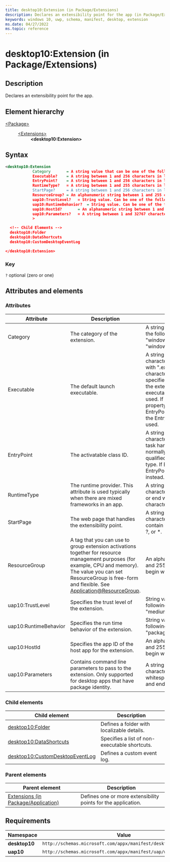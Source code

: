 ```yaml
---
title: desktop10:Extension (in Package/Extensions)
description: Declares an extensibility point for the app (in Package/Extensions; desktop10:Extension).
keywords: windows 10, uwp, schema, manifest, desktop, extension
ms.date: 04/27/2022
ms.topic: reference
---
```


# desktop10:Extension (in Package/Extensions)

## Description

Declares an extensibility point for the app.

## Element hierarchy

<dl>
<dt><a href="element-package.md">&lt;Package&gt;</a></dt>
<dd>
<dl>
<dt><a href="element-extensions.md">&lt;Extensions&gt;</a></dt>
<dd><strong>&lt;desktop10:Extension&gt;</strong></dd>
</dl>
</dd>
</dl>

## Syntax

```xml
<desktop10:Extension
            Category       = A string value that can be one of the following: "windows.Folder", "windows.DataShortcuts", "windows.CustomDesktopEventLog"
            Executable?    = A string between 1 and 256 characters in length that must end with ".exe" and cannot contain these characters: <, >, :, ", \|, ?, or *. It specifies the default executable for the extension. If specified, the EntryPoint property is also used.
            EntryPoint?    = A string between 1 and 256 characters in length, representing the  task handling the extension. This is normally the fully namespace-qualified name of a Windows Runtime type.
            RuntimeType?   = A string between 1 and 255 characters in length that cannot start or end with a period or contain these characters: <, >, :, ", /, \, |, ?, or *.
            StartPage?     = A string between 1 and 256 characters in length that cannot contain these characters: <, >, :, ", |, ?, or *.
            ResourceGroup? = An alphanumeric string between 1 and 255 characters in length. Must begin with an alphabetic character.
            uap10:TrustLevel?   = String value. Can be one of the following: "appContainer", "mediumIL".
            uap10:RuntimeBehavior?  = String value. Can be one of the following: "windowsApp", "packagedClassicApp", "win32App".
            uap10:HostId?       = An alphanumeric string between 1 and 255 characters in length. Must begin with an alphabetic character.
            uap10:Parameters?   = A string between 1 and 32767 characters in length with a non-whitespace character at its beginning and end.
            >

  <!-- Child Elements -->
  desktop10:Folder
  desktop10:DataShortcuts
  desktop10:CustomDesktopEventLog

</desktop10:Extension>
```

### Key
`?` optional (zero or one)

## Attributes and elements

### Attributes

| Attribute | Description | Data type | Required |
|-----------|-------------|-----------|----------|
| Category | The category of the extension. | A string value that can be any one of the following: "windows.Folder", "windows.DataShortcuts", or "windows.CustomDesktopEventLogs" | Yes |
| Executable | The default launch executable. | A string between 1 and 256 characters in length that must end with ".exe" and cannot contain these characters: &lt:, &gt;, :, ", &#124;, ?, or *. It specifies the default executable for the extension. If not specified, the executable defined for the app is used.  If specified, the EntryPoint property is also used. If that EntryPoint property isn't specified, the EntryPoint defined for the app is used. | No |
| EntryPoint | The activatable class ID. | A string between 1 and 256 characters in length, representing the task handling the extension. This is normally the fully namespace-qualified name of a Windows Runtime type. If EntryPoint is not specified, the EntryPoint defined for the app is used instead. | No |
| RuntimeType | The runtime provider. This attribute is used typically when there are mixed frameworks in an app. | A string between 1 and 255 characters in length that cannot start or end with a period or contain these characters: &lt;, &gt;, :, ", /, \, &#124;, ?, or *. | No |
| StartPage | The web page that handles the extensibility point. | A string between 1 and 256 characters in length that cannot contain these characters: &lt;, &gt;, :, ", &#124;, ?, or *. | No |
| ResourceGroup | A tag that you can use to group extension activations together for resource management purposes (for example, CPU and memory). The value you can set ResourceGroup is free-form and flexible. See [Application@ResourceGroup](element-application.md).| An alphanumeric string between 1 and 255 characters in length. Must begin with an alphabetic character. | No |
| uap10:TrustLevel | Specifies the trust level of the extension. | String value. Can be one of the following: "appContainer", "mediumIL".  | No |
| uap10:RuntimeBehavior | Specifies the run time behavior of the extension. | String value. Can be one of the following: "windowsApp", "packagedClassicApp", "win32App".  | No |
| uap10:HostId | Specifies the app ID of the host app for the extension. | An alphanumeric string between 1 and 255 characters in length. Must begin with an alphabetic character.  | No |
| uap10:Parameters | Contains command line parameters to pass to the extension. Only supported for desktop apps that have package identity. | A string between 1 and 32767 characters in length with a non-whitespace character at its beginning and end.  | No |

### Child elements

| Child element | Description |
|---------------|-------------|
| [desktop10:Folder](element-desktop10-folder.md) | Defines a folder with localizable details. |
| [desktop10:DataShortcuts](element-desktop10-datashortcuts.md) | Specifies a list of non-executable shortcuts. |
| [desktop10:CustomDesktopEventLog](element-desktop10-customdesktopeventlog.md) | Defines a custom event log. |

### Parent elements

| Parent element | Description |
|----------------|-------------|
| [Extensions (in Package/Application)](element-1-extensions.md) | Defines one or more extensibility points for the application. |

## Requirements

| **Namespace** | **Value** |
|---------------|-----------|
| **desktop10** | `http://schemas.microsoft.com/appx/manifest/desktop/windows10/10` |
| **uap10** | `http://schemas.microsoft.com/appx/manifest/uap/windows10/10` |
